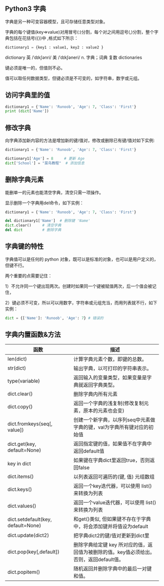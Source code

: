 ## Python3 字典

字典是另一种可变容器模型，且可存储任意类型对象。

字典的每个键值(key=>value)对用冒号(:)分割，每个对之间用逗号(,)分割，整个字典包括在花括号({})中 ,格式如下所示：
```python
dictionary1 = {key1 : value1, key2 : value2 }
```

dictionary 英 /ˈdɪkʃənri/  美 /ˈdɪkʃəneri/ n. 字典；词典 复数 dictionaries

键必须是唯一的，但值则不必。

值可以取任何数据类型，但键必须是不可变的，如字符串，数字或元组。

## 访问字典里的值
```python
dictionary1 = {'Name': 'Runoob', 'Age': 7, 'Class': 'First'}
print (dict['Name'])
```

## 修改字典

向字典添加新内容的方法是增加新的键/值对，修改或删除已有键/值对如下实例:

```python
dictionary1 = {'Name': 'Runoob', 'Age': 7, 'Class': 'First'}

dictionary1['Age'] = 8     # 更新 Age
dict['School'] = "菜鸟教程"  # 添加信息
```

## 删除字典元素

能删单一的元素也能清空字典，清空只需一项操作。

显示删除一个字典用del命令，如下实例：
```python
dictionary1 = {'Name': 'Runoob', 'Age': 7, 'Class': 'First'}

del dictionary1['Name']  # 删除键 'Name'
dict.clear()     # 清空字典
del dict         # 删除字典
```

## 字典键的特性

字典值可以是任何的 python 对象，既可以是标准的对象，也可以是用户定义的，但键不行。

两个重要的点需要记住：

1）不允许同一个键出现两次。创建时如果同一个键被赋值两次，后一个值会被记住，

2）键必须不可变，所以可以用数字，字符串或元组充当，而用列表就不行，如下实例：
```python
dict = {['Name']: 'Runoob', 'Age': 7} # 错误的
```

## 字典内置函数&方法
| 函数 | 描述 |
| --- | --- |
| len(dict)  | 计算字典元素个数，即键的总数。 |
| str(dict)  | 输出字典，以可打印的字符串表示。 |
| type(variable)  | 返回输入的变量类型，如果变量是字典就返回字典类型。 |
| dict.clear()  | 删除字典内所有元素 |
| dict.copy()  | 返回一个字典的浅复制(修改复制元素，原本的元素也会变) |
| dict.fromkeys(seq[, value])  | 创建一个新字典，以序列seq中元素做字典的键，val为字典所有键对应的初始值 |
| dict.get(key, default=None)  | 返回指定键的值，如果值不在字典中返回default值 |
| key in dict  | 如果键在字典dict里返回true，否则返回false |
| dict.items()  | 以列表返回可遍历的(键, 值) 元组数组 |
| dict.keys() | 返回一个key迭代器，可以使用 list() 来转换为列表 |
| dict.values() | 返回一个value迭代器，可以使用 list() 来转换为列表 |
| dict.setdefault(key, default=None) | 和get()类似, 但如果键不存在于字典中，将会添加键并将值设为default |
| dict.update(dict2) | 把字典dict2的键/值对更新到dict里 |
| dict.pop(key[,default]) | 删除字典给定键 key 所对应的值，返回值为被删除的值。key值必须给出。 否则，返回default值。 |
| dict.popitem() | 随机返回并删除字典中的最后一对键和值。 |
